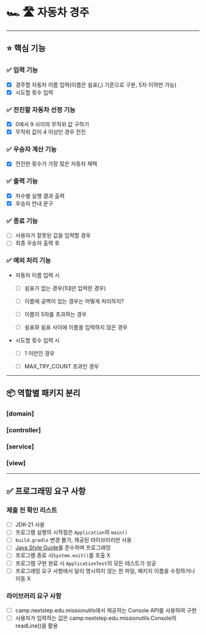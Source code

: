 # 🏎 🛣 자동차 경주

***

## ⭐️ 핵심 기능
### ✅ 입력 기능

- [x] 경주할 자동차 이름 입력(이름은 쉼표(,) 기준으로 구분, 5자 이하만 가능)
- [x] 시도할 횟수 입력

### ✅ 전진할 자동차 선정 기능

- [x] 0에서 9 사이의 무작위 값 구하기
- [x] 무작위 값이 4 이상인 경우 전진

### ✅ 우승자 계산 기능

- [x] 전진한 횟수가 가장 많은 자동차 채택

### ✅ 출력 기능

- [x] 차수별 실행 결과 출력
- [x] 우승자 안내 문구

### ✅ 종료 기능
- [ ] 사용자가 잘못된 값을 입력할 경우
- [ ] 최종 우승자 출력 후

### ✅ 예외 처리 기능

- 자동차 이름 입력 시
  - [ ] 쉼표가 없는 경우(1대만 입력한 경우)
  - [ ] 이름에 공백이 있는 경우는 어떻게 처리하지?
  - [ ] 이름이 5자를 초과하는 경우
  - [ ] 쉼표와 쉼표 사이에 이름을 입력하지 않은 경우


- 시도할 횟수 입력 시
  - [ ] 1 미만인 경우
  - [ ] MAX_TRY_COUNT 초과인 경우


***
## 📦 역할별 패키지 분리
### [domain]

### [controller]

### [service]

### [view]


***
## ✅ 프로그래밍 요구 사항

### 제출 전 확인 리스트

- [ ]  JDK-21 사용
- [ ]  프로그램 실행의 시작점은 `Application`의 `main()`
- [ ]  `build.gradle` 변경 불가, 제공된 라이브러리만 사용
- [ ]  [Java Style Guide](https://github.com/woowacourse/woowacourse-docs/tree/main/styleguide/java)를 준수하며 프로그래밍
- [ ]  프로그램 종료 시`System.exit()`를 호출 X
- [ ]  프로그램 구현 완료 시 `ApplicationTest`의 모든 테스트가 성공
- [ ]  프로그래밍 요구 사항에서 달리 명시하지 않는 한 파일, 패키지 이름을 수정하거나 이동 X

### 라이브러리 요구 사항

- [ ]  camp.nextstep.edu.missionutils에서 제공하는 Console API를 사용하여 구현
- [ ] 사용자가 입력하는 값은 camp.nextstep.edu.missionutils.Console의 readLine()을 활용
